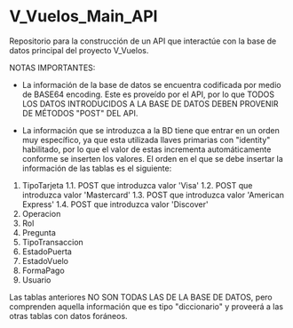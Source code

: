 # V_Vuelos_Main_API
Repositorio para la construcción de un API que interactúe con la base de datos principal del proyecto V_Vuelos.


NOTAS IMPORTANTES: 

- La información de la base de datos se encuentra codificada por medio de BASE64 encoding. Este es proveído por el API, por lo que TODOS LOS DATOS INTRODUCIDOS A LA BASE DE DATOS DEBEN PROVENIR DE MÉTODOS "POST" DEL API. 

- La información que se introduzca a la BD tiene que entrar en un orden muy específico, ya que esta utilizada llaves primarias con "identity" habilitado, por lo que el valor de estas incrementa automáticamente conforme se inserten los valores. El orden en el que se debe insertar la información de las tablas es el siguiente: 

1. TipoTarjeta
  1.1. POST que introduzca valor 'Visa'
  1.2. POST que introduzca valor 'Mastercard'
  1.3. POST que introduzca valor 'American Express'
  1.4. POST que introduzca valor 'Discover'
2. Operacion
3. Rol
4. Pregunta
5. TipoTransaccion
6. EstadoPuerta
7. EstadoVuelo
8. FormaPago
9. Usuario

Las tablas anteriores NO SON TODAS LAS DE LA BASE DE DATOS, pero comprenden aquella información que es tipo "diccionario" y proveerá a las otras tablas con datos foráneos. 
